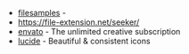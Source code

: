 - [filesamples](https://filesamples.com) - 
- https://file-extension.net/seeker/
- [envato](https://elements.envato.com/) - The unlimited creative subscription
- [lucide](https://lucide.dev/) - Beautiful & consistent icons
